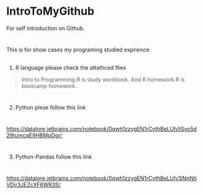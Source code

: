# IntroToMyGithub
For self introduction on Github. 
#
This is for show cases my programing studied exprience
##
1. R language please check the attathced flies 
  >Intro to Programming.R is study workbook.
  And R homework.R is bootcamp homework.
#
2. Python plese follow this link
#
https://datalore.jetbrains.com/notebook/0qwh1zzygEN1rCythBeLUh/tSyo5d29tumcqE9HBMpDgr/
#
3. Python-Pandas follow this link
#
https://datalore.jetbrains.com/notebook/0qwh1zzygEN1rCythBeLUh/SNnNtiVDir3JEZcXF6WR3S/
